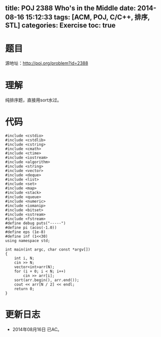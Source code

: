 title: POJ 2388 Who's in the Middle
date: 2014-08-16 15:12:33
tags: [ACM, POJ, C/C++, 排序, STL]
categories: Exercise
toc: true
---
# 题目
源地址：http://poj.org/problem?id=2388

# 理解
纯排序题，直接用sort水过。

<!-- more -->

# 代码
```
#include <cstdio>
#include <cstdlib>
#include <cstring>
#include <cmath>
#include <ctime>
#include <iostream>
#include <algorithm>
#include <string>
#include <vector>
#include <deque>
#include <list>
#include <set>
#include <map>
#include <stack>
#include <queue>
#include <numeric>
#include <iomanip>
#include <bitset>
#include <sstream>
#include <fstream>
#define debug puts("-----")
#define pi (acos(-1.0))
#define eps (1e-8)
#define inf (1<<30)
using namespace std;

int main(int argc, char const *argv[])
{
    int i, N;
    cin >> N;
    vector<int>arr(N);
    for (i + 0; i < N; i++)
        cin >> arr[i];
    sort(arr.begin(), arr.end());
    cout << arr[N / 2] << endl;
    return 0;
}
```

# 更新日志
- 2014年08月16日 已AC。